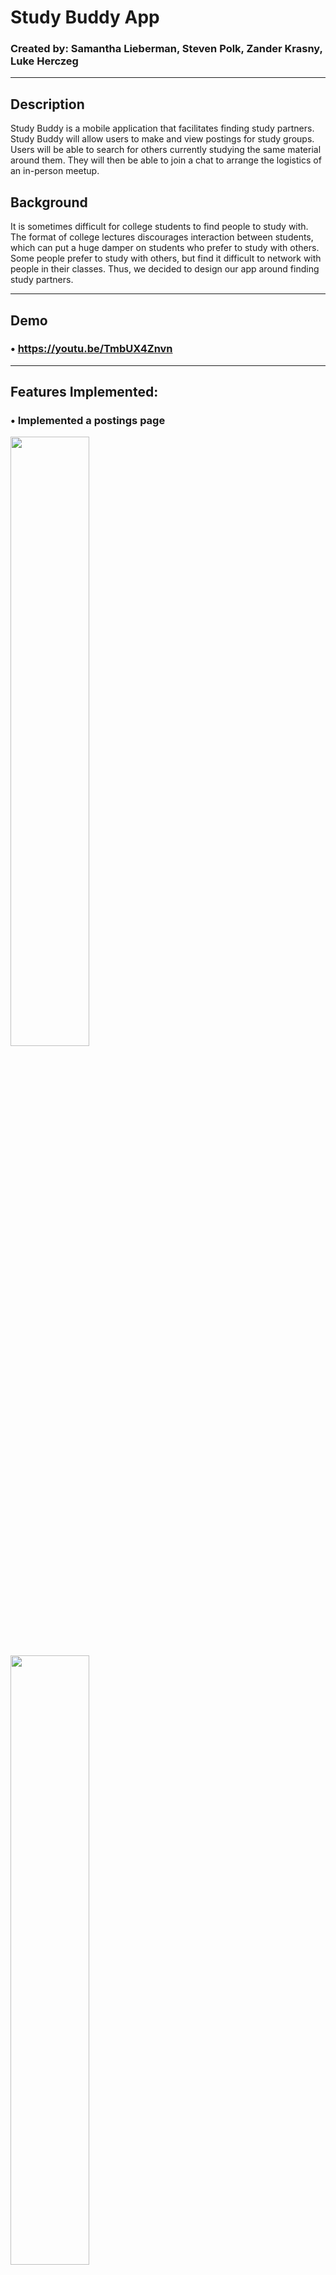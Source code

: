 # Study Buddy App

### Created by: Samantha Lieberman, Steven Polk, Zander Krasny, Luke Herczeg

_____________________________________________________________________________________________________________________________________

## Description
  Study Buddy is a mobile application that facilitates finding
  study partners. Study Buddy will allow users to make and
  view postings for study groups. Users will be able to search
  for others currently studying the same material around
  them. They will then be able to join a chat to arrange the
  logistics of an in-person meetup.
  
## Background
  It is sometimes difficult for college students to find people
  to study with. The format of college lectures discourages
  interaction between students, which can put a huge damper
  on students who prefer to study with others. Some people
  prefer to study with others, but find it difficult
  to network with people in their classes. Thus, we decided to
  design our app around finding study partners.
  
_______________________________________________________________________________________________________________________________________
## Demo
### • https://youtu.be/TmbUX4Znvn

_______________________________________________________________________________________________________________________________________

## Features Implemented: 

### •	Implemented a postings page
<img src = "https://cdn.discordapp.com/attachments/640652684248219699/672854596481187840/78938830_559975138119856_7349411237911855104_n.png" height = "50%" width = "50%">

<img src = "https://cdn.discordapp.com/attachments/640652684248219699/672854595147530270/76972848_735699116933141_3113288489970434048_n.png" height = "50%" width = "50%">

<img src = "https://cdn.discordapp.com/attachments/640652684248219699/672854596124934144/78255999_2524415264321291_8417806115391143936_n.png" height = "50%" width = "50%" >

### • 
<img src = "https://cdn.discordapp.com/attachments/640652684248219699/672854572884033556/77159517_484841195488303_7580121548019728384_n.png" height = "50%" width = "50%" >

### • Allows for entry of UUID, which is stored and used as a folder to encase files:
<img src = "https://cdn.discordapp.com/attachments/640652684248219699/672854582204039178/78567905_2566572733425486_8217837660769615872_n.png" height = "50%" width = "50%" >

### •	File restriction to .png, .yml, .ROS:
<img src = "https://cdn.discordapp.com/attachments/640652684248219699/672854583114072076/77257970_426109634965714_8304305235157843968_n.png" height = "50%" width = "50%" >

### •	File upload functionality to Amazon S3 Bucket,
### •	Fully functional viewing of previous files in a given UUID:
<img src = "https://cdn.discordapp.com/attachments/640652684248219699/672854590030479361/76948663_471004803523180_964632333078495232_n.png" height = "50%" width = "50%" >

### •	A protected route for the upload page that requires users to be logged in:
<img src = "https://cdn.discordapp.com/attachments/640652684248219699/672854594073788446/78154272_2493797480903475_8834711770405797888_n.png" height = "50%" width = "50%" >

### •	Logout button returns user to home screen and refreshes session:
<img src = "https://cdn.discordapp.com/attachments/640652684248219699/672854594535161876/78675454_346901509508613_349613078083534848_n.png" height = "50%" width = "50%">

<img src = "https://cdn.discordapp.com/attachments/640652684248219699/672862998951362635/IMG_1728.PNG" height = "50%" width = "50%">
